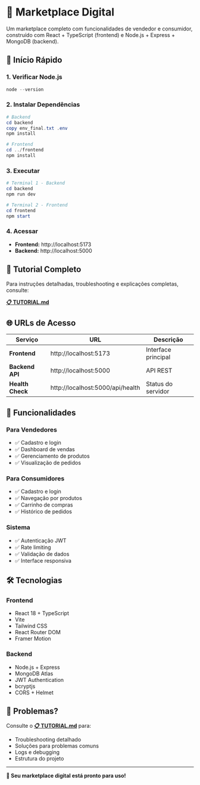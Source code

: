 # 🛒 Marketplace Digital

Um marketplace completo com funcionalidades de vendedor e consumidor, construído com React + TypeScript (frontend) e Node.js + Express + MongoDB (backend).

## 🚀 Início Rápido

### 1. Verificar Node.js
```powershell
node --version
```

### 2. Instalar Dependências
```powershell
# Backend
cd backend
copy env_final.txt .env
npm install

# Frontend
cd ../frontend
npm install
```

### 3. Executar
```powershell
# Terminal 1 - Backend
cd backend
npm run dev

# Terminal 2 - Frontend
cd frontend
npm start
```

### 4. Acessar
- **Frontend:** http://localhost:5173
- **Backend:** http://localhost:5000

## 📖 Tutorial Completo

Para instruções detalhadas, troubleshooting e explicações completas, consulte:

**[📋 TUTORIAL.md](TUTORIAL.md)**

## 🌐 URLs de Acesso

| Serviço | URL | Descrição |
|---------|-----|-----------|
| **Frontend** | http://localhost:5173 | Interface principal |
| **Backend API** | http://localhost:5000 | API REST |
| **Health Check** | http://localhost:5000/api/health | Status do servidor |

## 📱 Funcionalidades

### Para Vendedores
- ✅ Cadastro e login
- ✅ Dashboard de vendas
- ✅ Gerenciamento de produtos
- ✅ Visualização de pedidos

### Para Consumidores
- ✅ Cadastro e login
- ✅ Navegação por produtos
- ✅ Carrinho de compras
- ✅ Histórico de pedidos

### Sistema
- ✅ Autenticação JWT
- ✅ Rate limiting
- ✅ Validação de dados
- ✅ Interface responsiva

## 🛠️ Tecnologias

### Frontend
- React 18 + TypeScript
- Vite
- Tailwind CSS
- React Router DOM
- Framer Motion

### Backend
- Node.js + Express
- MongoDB Atlas
- JWT Authentication
- bcryptjs
- CORS + Helmet

## 🚨 Problemas?

Consulte o **[📋 TUTORIAL.md](TUTORIAL.md)** para:
- Troubleshooting detalhado
- Soluções para problemas comuns
- Logs e debugging
- Estrutura do projeto

---

**🚀 Seu marketplace digital está pronto para uso!**